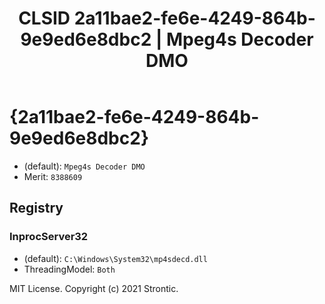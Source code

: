 ﻿---
title: "CLSID 2a11bae2-fe6e-4249-864b-9e9ed6e8dbc2 | Mpeg4s Decoder DMO"
excerpt: What is COM-Object CLSID 2a11bae2-fe6e-4249-864b-9e9ed6e8dbc2?
---

# {2a11bae2-fe6e-4249-864b-9e9ed6e8dbc2}

* (default): `Mpeg4s Decoder DMO`
* Merit: `8388609`

## Registry


### InprocServer32

* (default): `C:\Windows\System32\mp4sdecd.dll`
* ThreadingModel: `Both`

MIT License. Copyright (c) 2021 Strontic.


